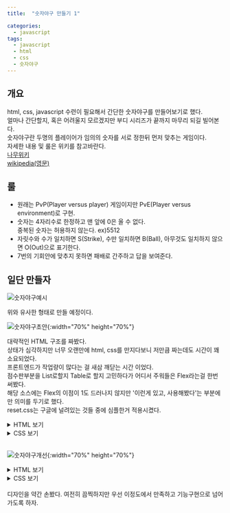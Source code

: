 ```yaml
---
title:  "숫자야구 만들기 1"

categories:
  - javascript
tags:
  - javascript
  - html
  - css
  - 숫자야구
---
```

## 개요
html, css, javascript 수련이 필요해서 간단한 숫자야구를 만들어보기로 했다.  
얼마나 간단할지, 혹은 어려울지 모르겠지만 부디 시리즈가 끝까지 마무리 되길 빌어본다.  
숫자야구란 두명의 플레이어가 임의의 숫자를 서로 정한뒤 먼저 맞추는 게임이다.  
자세한 내용 및 룰은 위키를 참고바란다.  
[나무위키](https://namu.wiki/w/숫자야구)  
[wikipedia(영문)](https://en.wikipedia.org/wiki/Bulls_and_Cows)


## 룰

* 원래는 PvP(Player versus player) 게임이지만 PvE(Player versus environment)로 구현.  
* 숫자는 4자리수로 한정하고 맨 앞에 0은 올 수 없다.  
중복된 숫자는 허용하지 않는다. ex)5512  
* 자릿수와 수가 일치하면 S(Strike), 수만 일치하면 B(Ball), 아무것도 일치하지 않으면 O(Out)으로 표기한다.  
* 7번의 기회안에 맞추지 못하면 패배로 간주하고 답을 보여준다.  

## 일단 만들자

![숫자야구예시](https://upload.wikimedia.org/wikipedia/commons/d/d4/4digits_0.4_screenshot.png "숫자야구예시")  

위와 유사한 형태로 만들 예정이다.

<!--
## 환경세팅
먼저 원활한 개발을 위해 에디터와 브라우저가 필요한데 여기서는 Chrome과 VSCode를 사용할 것이다.  
설치가 다 끝났다면 VSCode 플러그인을 받아보자.
-->

![숫자야구초안](https://github.com/pinomad/Pinomad.github.io/blob/master/img/2020-11-12.png?raw=true "숫자야구예시"){:width="70%" height="70%"}

대략적인 HTML 구조를 짜봤다.  
상태가 심각하지만 너무 오랜만에 html, css를 만지다보니 저만큼 짜는데도 시간이 꽤 소요되었다.  
프론트엔드가 작업량이 많다는 걸 새삼 깨닫는 시간 이었다.  
점수판부분을 List로할지 Table로 할지 고민하다가 어디서 주워들은 Flex라는걸 한번 써봤다.  
해당 소스에는 Flex의 이점이 1도 드러나지 않지만 '이런게 있고, 사용해봤다'는 부분에만 의미를 두기로 했다.  
reset.css는 구글에 널려있는 것들 중에 심플한거 적용시켰다.  

<details>
<summary>HTML 보기</summary>

```xml
<!DOCTYPE html>
<html>
    <head>
        <title>숫자야구</title>
        <meta charset="UTF-8"/>
        <link rel="stylesheet" href="reset.css">
        <link rel="stylesheet" href="index.css">
    </head>
    <body>
        <script src="index.js"></script>
        <div id="wrap">
            <div id="header">
                <div class="btnStart">시작</div>
                <div class="btnEnd">종료</div>
            </div>
            <div id="main">
                <form>
                    <input type="text" placeholder="4자리 숫자 입력">
                    <button>OK</button>
                </form>
                <div class="container">
                    <div class="con1">                        
                    </div>
                    <div class="con2">
                        guess
                    </div>
                    <div class="con3">
                        answer
                    </div>
                </div>
                <div class="container">
                    <div class="con1">
                        1
                    </div>
                    <div class="con2">
                        1234
                    </div>
                    <div class="con3">
                        1S
                    </div>
                </div>
                <div class="container">
                    <div class="con1">
                        2
                    </div>
                    <div class="con2">
                        1234
                    </div>
                    <div class="con3">
                        1S
                    </div>
                </div>
                <div class="container">
                    <div class="con1">
                        3
                    </div>
                    <div class="con2">
                        1234
                    </div>
                    <div class="con3">
                        1S
                    </div>
                </div>
            </div>
            <div id="footer">
                <div class="result">결과</div>
            </div>
        </div>
    </body>
</html>
```
</details>
<details>  
<summary>CSS 보기</summary>

```css
#wrap{width:400px; height:500px; margin:0 auto; margin-top: 100px;}
#header{border: solid green 1px; }
#main{height:400px; border: solid blue 1px; text-align: center; padding-top:20px;}
#footer{line-height:40px; border: solid red 1px; text-align: center;}
.btnStart{line-height:40px; display:inline-block; width:48.5%; text-align: center; border:1px solid red;}
.btnEnd{line-height:40px; display:inline-block; width:48.5%; text-align: center; border:1px solid red;}
.container{padding-top: 20px; display:flex; flex-direction: row; flex-wrap:wrap; justify-content: space-around;}
.con1{flex-basis:60px;}
.con2{flex-basis:60px;}
.con3{padding-right:30px; flex-basis:60px;}
```
</details>
<br/>

![숫자야구개선](https://github.com/pinomad/Pinomad.github.io/blob/master/img/2020-11-13.png?raw=true "숫자야구개선"){:width="70%" height="70%"}

<details>
<summary>HTML 보기</summary>

```xml
<!DOCTYPE html>
<html>
    <head>
        <title>숫자야구</title>
        <meta charset="UTF-8"/>
        <link rel="stylesheet" href="reset.css">
        <link rel="stylesheet" href="index.css">
    </head>
    <body>
        <script src="index.js"></script>
        <div id="wrap">
            <div id="header">
                <div class="btnStart">시작</div>
                <div class="btnEnd">종료</div>
            </div>
            <div id="main">
                <form>
                    <input type="text" placeholder="4자리 숫자 입력" class="input">
                    <button class="btn">OK</button>
                </form>
                <div class="container">
                    <div class="con1">      
                        Attempt                  
                    </div>
                    <div class="con2">
                        Guess
                    </div>
                    <div class="con3">
                        Answer
                    </div>
                </div>
                <div class="container">
                    <div class="con1">
                        1
                    </div>
                    <div class="con2">
                        1234
                    </div>
                    <div class="con3">
                        1S
                    </div>
                </div>
                <div class="container">
                    <div class="con1">
                        2
                    </div>
                    <div class="con2">
                        4321
                    </div>
                    <div class="con3">
                        1S 2B
                    </div>
                </div>
                <div class="container">
                    <div class="con1">
                        3
                    </div>
                    <div class="con2">
                        1234
                    </div>
                    <div class="con3">
                        1S
                    </div>
                </div>
                <div class="result">성공!</div>
            </div>
            <div id="footer">
                <div class="score">점수!</div>
            </div>
        </div>
    </body>
</html>
```
</details>
<details>  
<summary>CSS 보기</summary>

```css
#wrap{width:400px; height:530px; margin:0 auto; margin-top: 100px;  font-family: 'Goldman', sans-serif; border: solid #FAB48E 2px; border-radius: 20px;}
#header{}
#main{position:relative; height:400px; border-top: solid #FAB48E 2px; text-align: center; padding-top:20px; background-image: url(); background-size: cover; }
#footer{border-top: solid #FAB48E 2px; text-align: center;}
.btnStart{line-height:40px; display:inline-block; width:49%; text-align: center; border-right:solid #FAB48E 2px;}
.btnEnd{line-height:40px; display:inline-block; width:49%; text-align: center; }
.container{padding-top: 20px; display:flex; flex-direction: row; flex-wrap:wrap; justify-content: space-around;}
.input{border: 2px solid #FAB48E; font-size:15px;}
.input:focus{outline:none;}
.btn{background:#fff; color:#FAB48E; border: 2px solid #FAB48E; border-radius: 10px; font-size:15px;}
.btn:focus{outline:none;}
.con1{flex-basis:50px;}
.con2{flex-basis:50px;}
.con3{flex-basis:50px;}
.result{position: absolute; bottom:0px; right:0px; margin-right: 10px; margin-bottom:10px;}
.score{line-height: 65px; }
```
</details>
<br/>
디자인을 약간 손봤다.
여전히 끔찍하지만 우선 이정도에서 만족하고 기능구현으로 넘어가도록 하자.
